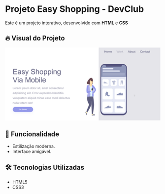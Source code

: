 # Projeto Easy Shopping - DevClub

Este é um projeto interativo, desenvolvido com **HTML** e **CSS**  

## 🔥 Visual do Projeto

<p align="center">
<img src="/img/print-easy.png" alt=""  width="700"/> 
</p>

## 🚀 Funcionalidade

- Estilização moderna.
- Interface amigável.

## 🛠 Tecnologias Utilizadas

- HTML5
- CSS3
